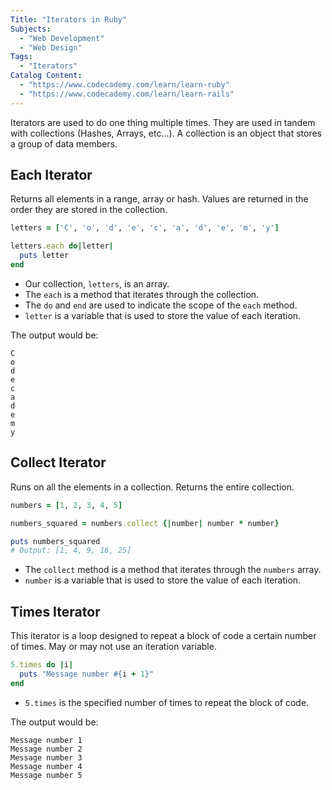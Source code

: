 ```yaml
---
Title: "Iterators in Ruby"
Subjects:
  - "Web Development"
  - "Web Design"
Tags:
  - "Iterators"
Catalog Content:
  - "https://www.codecademy.com/learn/learn-ruby"
  - "https://www.codecademy.com/learn/learn-rails"
---
```


Iterators are used to do one thing multiple times. They are used in tandem with collections (Hashes, Arrays, etc...). A collection is an object that stores a group of data members.

## Each Iterator

Returns all elements in a range, array or hash. Values are returned in the order they are stored in the collection.

```ruby
letters = ['C', 'o', 'd', 'e', 'c', 'a', 'd', 'e', 'm', 'y']

letters.each do|letter|
  puts letter
end
```

- Our collection, `letters`, is an array.
- The `each` is a method that iterates through the collection.
- The `do` and `end` are used to indicate the scope of the `each` method.
- `letter` is a variable that is used to store the value of each iteration.

The output would be:

```
C
o
d
e
c
a
d
e
m
y
```

## Collect Iterator

Runs on all the elements in a collection. Returns the entire collection.

```ruby
numbers = [1, 2, 3, 4, 5]

numbers_squared = numbers.collect {|number| number * number}

puts numbers_squared
# Output: [1, 4, 9, 16, 25]
```

- The `collect` method is a method that iterates through the `numbers` array.
- `number` is a variable that is used to store the value of each iteration.

## Times Iterator

This iterator is a loop designed to repeat a block of code a certain number of times. May or may not use an iteration variable.

```ruby
5.times do |i|
  puts "Message number #{i + 1}"
end
```

- `5.times` is the specified number of times to repeat the block of code.

The output would be:

```
Message number 1
Message number 2
Message number 3
Message number 4
Message number 5
```
